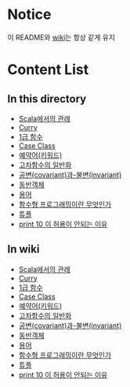 # Notice
  이 README와 [wiki](../../../wiki)는 항상 같게 유지 

# Content List
## In this directory
- [Scala에서의 관례](Scala%20Convention.md)
- [Curry](http://loustler.io/2016/10/30/scala_partial_application/)
- [1급 함수](First%20Class.md)
- [Case Class](Case%20Class.md)
- [예약어(키워드)](keyword.md)
- [고차함수의 일반화](HOF(Higher%20Order%20Function).md)
- [공변(covariant)과-불변(invariant)](convariant%20and%20invariant.md)
- [동반객체](Companion%20Object.md)
- [용어](term.md)
- [함수형 프로그래밍이란 무엇인가](what%20is%20functional%20programming.md)
- [튜플](tuple.md)
- [print 10 이 허용이 안되는 이유](Not%20Allow%20println%2010.md)

## In wiki
- [Scala에서의 관례](Scala에서의-관례)
- [Curry](http://loustler.io/2016/10/30/scala_partial_application/)
- [1급 함수](First-Class)
- [Case Class](Case-Class)
- [예약어(키워드)](keyword)
- [고차함수의 일반화](고차함수-일반화)
- [공변(covariant)과-불변(invariant)](공변(covariant)과-불변(invariant))
- [동반객체](동반-객체)
- [용어](용어)
- [함수형 프로그래밍이란 무엇인가](함수형-프로그래밍이란-무엇인가%3F)
- [튜플](Tuple)
- [print 10 이 허용이 안되는 이유](println-10-이-허용되지-않는-이유)